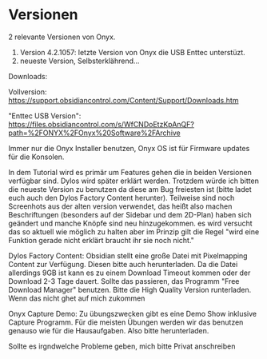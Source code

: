 # Versionen

2 relevante Versionen von Onyx.

1. Version 4.2.1057: letzte Version von Onyx die USB Enttec unterstüzt.
2. neueste Version, Selbsterklährend...

Downloads: 

Vollversion: https://support.obsidiancontrol.com/Content/Support/Downloads.htm

"Enttec USB Version": https://files.obsidiancontrol.com/s/WfCNDoEtzKpAnQF?path=%2FONYX%2FOnyx%20Software%2FArchive

Immer nur die Onyx Installer benutzen, Onyx OS ist für Firmware updates für die Konsolen.

In dem Tutorial wird es primär um Features gehen die in beiden Versionen verfügbar sind. Dylos wird später erklärt werden. Trotzdem würde ich bitten die neueste Version zu benutzen da diese am Bug freiesten ist (bitte ladet euch auch den Dylos Factory Content herunter). Teilweise sind noch Screenhots aus der alten version verwendet, das heißt also machen Beschriftungen (besonders auf der Sidebar und dem 2D-Plan) haben sich geändert und manche Knöpfe sind neu hinzugekommen.  es wird versucht das so aktuell wie möglich zu halten aber im Prinzip gilt die Regel "wird eine Funktion gerade nicht erklärt braucht ihr sie noch nicht."

Dylos Factory Content: Obsidian stellt eine große Datei mit Pixelmapping Content zur Verfügung. Diesen bitte auch herunterladen. Da die Datei allerdings 9GB ist kann es zu einem Download Timeout kommen oder der Download 2-3 Tage dauert. Sollte das passieren, das Programm "Free Download Manager" benutzen. Bitte die High Quality Version runterladen. Wenn das nicht ghet auf mich zukommen

Onyx Capture Demo: Zu übungszwecken gibt es eine Demo Show inklusive Capture Programm. Für die meisten Übungen werden wir das benutzen genauso wie für die Hausaufgaben. Also bitte herunterladen.

Sollte es irgndwelche Probleme geben, mich bitte Privat anschreiben
